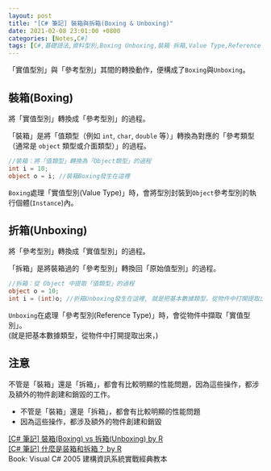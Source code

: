 ```yaml
---
layout: post
title: "[C# 筆記] 裝箱與拆箱(Boxing & Unboxing)"
date: 2021-02-08 23:01:00 +0800
categories: [Notes,C#]
tags: [C#,基礎語法,資料型別,Boxing Unboxing,裝箱 拆箱,Value Type,Reference Type]
---
```


「實值型別」與「參考型別」其間的轉換動作，便構成了`Boxing`與`Unboxing`。

## 裝箱(Boxing) 

將「實值型別」轉換成「參考型別」的過程。        

「裝箱」是將「值類型（例如 `int`, `char`, `double` 等）」轉換為對應的「參考類型（通常是 `object` 類型或介面類型）」的過程。

```c#
//裝箱：將「值類型」轉換為「Object類型」的過程
int i = 10;
object o = i; //裝箱Boxing發生在這裡
```

`Boxing`處理「實值型別(Value Type)」時，會將型別封裝到`Object`參考型別的執行個體(`Instance`)內。


## 折箱(Unboxing)

將「參考型別」轉換成「實值型別」的過程。        

「拆箱」是將裝箱過的「參考型別」轉換回「原始值型別」的過程。

```c#
//拆箱：從 Object 中提取「值類型」的過程
object o = 10;
int i = (int)o; //折箱Unboxing發生在這裡, 就是把基本數據類型，從物件中打開提取出來，
```

`Unboxing`在處理「參考型別(Reference Type)」時，會從物件中擷取「實值型別」。        
(就是把基本數據類型，從物件中打開提取出來，)



## 注意

不管是「裝箱」還是「拆箱」，都會有比較明顯的性能問題，因為這些操作，都涉及額外的物件創建和銷毀的工作。

- 不管是「裝箱」還是「拆箱」，都會有比較明顯的性能問題
- 因為這些操作，都涉及額外的物件創建和銷毀



[[C# 筆記] 裝箱(Boxing) vs 拆箱(Unboxing) by R](https://riivalin.github.io/posts/2010/01/r-csharp-note-13/)     
[[C# 筆記] 什麼是装箱和拆箱？ by R](https://riivalin.github.io/posts/2017/02/what-is-boxing-and-unboxing/)     
Book: Visual C# 2005 建構資訊系統實戰經典教本    